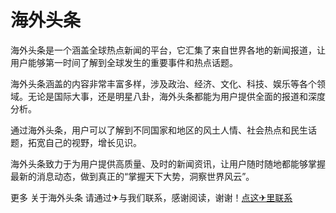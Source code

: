 # 海外头条

海外头条是一个涵盖全球热点新闻的平台，它汇集了来自世界各地的新闻报道，让用户能够第一时间了解到全球发生的重要事件和热点话题。

海外头条涵盖的内容非常丰富多样，涉及政治、经济、文化、科技、娱乐等各个领域。无论是国际大事，还是明星八卦，海外头条都能为用户提供全面的报道和深度分析。

通过海外头条，用户可以了解到不同国家和地区的风土人情、社会热点和民生话题，拓宽自己的视野，增长见识。

海外头条致力于为用户提供高质量、及时的新闻资讯，让用户随时随地都能够掌握最新的消息动态，做到真正的“掌握天下大势，洞察世界风云”。

更多 关于海外头条 请通过✈与我们联系，感谢阅读，谢谢！[点这✈里联系](https://ss.k02.cc)